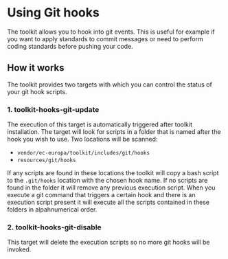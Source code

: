 # Using Git hooks

The toolkit allows you to hook into git events. This is useful for
example if you want to apply standards to commit messages or need to
perform coding standards before pushing your code.

## How it works

The toolkit provides two targets with which you can control the status
of your git hook scripts.

### 1. toolkit-hooks-git-update
The execution of this target is automatically triggered after toolkit
installation. The target will look for scripts in a folder that is named
after the hook you wish to use. Two locations will be scanned:
- `vendor/ec-europa/toolkit/includes/git/hooks`
- `resources/git/hooks`

If any scripts are found in these locations the toolkit will copy a
bash script to the `.git/hooks` location with the chosen hook name. If
no scripts are found in the folder it will remove any previous execution
script. When you execute a git command that triggers a certain hook and
there is an execution script present it will execute all the scripts
contained in these folders in alpahnumerical order.

### 2. toolkit-hooks-git-disable
This target will delete the execution scripts so no more git hooks will
be invoked.
